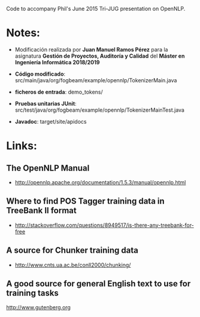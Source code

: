 Code to accompany Phil's June 2015 Tri-JUG presentation
on OpenNLP.

# Notes:
- Modificación realizada por **Juan Manuel Ramos Pérez** para la asignatura **Gestión de Proyectos, Auditoría y Calidad** del **Máster en Ingeniería Informática 2018/2019**

- **Código modificado**: src/main/java/org/fogbeam/example/opennlp/TokenizerMain.java
- **ficheros de entrada**: demo_tokens/
- **Pruebas unitarias JUnit**: src/test/java/org/fogbeam/example/opennlp/TokenizerMainTest.java
- **Javadoc**: target/site/apidocs




# Links:

## The OpenNLP Manual
* http://opennlp.apache.org/documentation/1.5.3/manual/opennlp.html

## Where to find POS Tagger training data in TreeBank II format
* http://stackoverflow.com/questions/8949517/is-there-any-treebank-for-free

## A source for Chunker training data
* http://www.cnts.ua.ac.be/conll2000/chunking/

## A good source for general English text to use for training tasks
http://www.gutenberg.org
